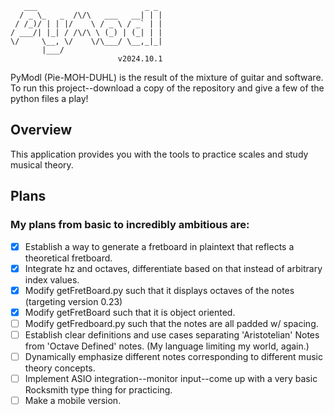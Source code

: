 ```
   ___                        _ _ 
  / _ \_   _  /\/\   ___   __| | |
 / /_)/ | | |/    \ / _ \ / _` | |
/ ___/| |_| / /\/\ \ (_) | (_| | |
\/     \__, \/    \/\___/ \__,_|_|
       |___/
                        v2024.10.1
```

PyModl (Pie-MOH-DUHL) is the result of the mixture of guitar and software. To run this project--download a copy of the repository and give a few of the python files a play!

## Overview
This application provides you with the tools to practice scales and study musical theory.

## Plans
### My plans from basic to incredibly ambitious are:
 - [x] Establish a way to generate a fretboard in plaintext that reflects a theoretical fretboard.
 - [x] Integrate hz and octaves, differentiate based on that instead of arbitrary index values.
 - [X] Modify getFretBoard.py such that it displays octaves of the notes (targeting version 0.23)
 - [X] Modify getFretBoard such that it is object oriented.
 - [ ] Modify getFredboard.py such that the notes are all padded w/ spacing.
 - [ ] Establish clear definitions and use cases separating 'Aristotelian' Notes from 'Octave Defined' notes. (My language limiting my world, again.)
 - [ ] Dynamically emphasize different notes corresponding to different music theory concepts.
 - [ ] Implement ASIO integration--monitor input--come up with a very basic Rocksmith type thing for practicing.
 - [ ] Make a mobile version.
